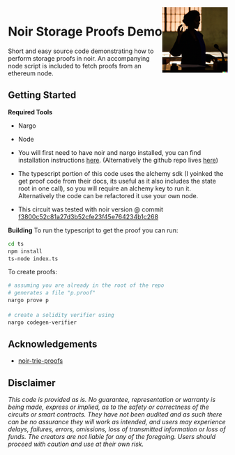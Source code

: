 <img align="right" width="150" height="150" top="100" src="./assets/readme.png">

# Noir Storage Proofs Demo

Short and easy source code demonstrating how to perform storage proofs in noir. An accompanying node script is included to fetch proofs from an ethereum node.

## Getting Started

**Required Tools**
- Nargo
- Node

- You will first need to have noir and nargo installed, you can find installation instructions [here](https://noir-lang.org/getting_started/nargo_installation). (Alternatively the github repo lives [here](https://github.com/noir-lang/noir))

- The typescript portion of this code uses the alchemy sdk (I yoinked the get proof code from their docs, its useful as it also includes the state root in one call), so you will require an alchemy key to run it. Alternatively the code can be refactored it use your own node.

- This circuit was tested with noir version @ commit [f3800c52c81a27d3b52cfe23f45e764234b1c268](https://github.com/noir-lang/noir/commit/f3800c52c81a27d3b52cfe23f45e764234b1c268)

**Building**
To run the typescript to get the proof you can run:
```bash
cd ts
npm install
ts-node index.ts
```

To create proofs:
```bash
# assuming you are already in the root of the repo
# generates a file "p.proof"
nargo prove p

# create a solidity verifier using
nargo codegen-verifier
```

## Acknowledgements

- [noir-trie-proofs](https://github.com/aragonzkresearch/noir-trie-proofs)

## Disclaimer

_This code is provided as is. No guarantee, representation or warranty is being made, express or implied, as to the safety or correctness of the circuits or smart contracts. They have not been audited and as such there can be no assurance they will work as intended, and users may experience delays, failures, errors, omissions, loss of transmitted information or loss of funds. The creators are not liable for any of the foregoing. Users should proceed with caution and use at their own risk._